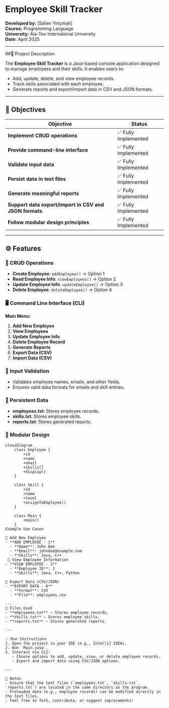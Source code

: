 # Employee Skill Tracker

**Developed by:** [Saliev Yntymak]  
**Course:** Programming Language  
**University:** Ala-Too International University  
**Date:** April 2025

---

##📘 Project Description

The **Employee Skill Tracker** is a Java-based console application designed to manage employees and their skills. It enables users to:

- Add, update, delete, and view employee records.
- Track skills associated with each employee.
- Generate reports and export/import data in CSV and JSON formats.


---

## 🎯 Objectives

| Objective                                            | Status           |
| ---------------------------------------------------- | ---------------- |
| **Implement CRUD operations**                        | ✅ Fully Implemented |
| **Provide command-line interface**                   | ✅ Fully Implemented |
| **Validate input data**                              | ✅ Fully Implemented |
| **Persist data in text files**                       | ✅ Fully Implemented |
| **Generate meaningful reports**                      | ✅ Fully Implemented |
| **Support data export/import in CSV and JSON formats**| ✅ Fully Implemented |
| **Follow modular design principles**                | ✅ Fully Implemented |

---

## ⚙️ Features

### 🔄 CRUD Operations

- **Create Employee**: `addEmployee()` → Option 1
- **Read Employee Info**: `viewEmployees()` → Option 2
- **Update Employee Info**: `updateEmployee()` → Option 3
- **Delete Employee**: `deleteEmployee()` → Option 4

### 🖥️ Command Line Interface (CLI)

**Main Menu:**

1. **Add New Employee**
2. **View Employees**
3. **Update Employee Info**
4. **Delete Employee Record**
5. **Generate Reports**
6. **Export Data (CSV)**
7. **Import Data (CSV)**

### 🧪 Input Validation

- Validates employee names, emails, and other fields.
- Ensures valid data formats for emails and skill entries.

### 💾 Persistent Data

- **employees.txt**: Stores employee records.
- **skills.txt**: Stores employee skills.
- **reports.txt**: Stores generated reports.

### 🧩 Modular Design

```plaintext
classDiagram
    class Employee {
        +id
        +name
        +email
        +skills[]
        +display()
    }

    class Skill {
        +id
        +name
        +level
        +assignToEmployee()
    }

    class Main {
        +main()
    }
Example Use Cases

🧪 Add New Employee
- **ADD EMPLOYEE - 1**
  - **Name**: John Doe
  - **Email**: johndoe@example.com
  - **Skills**: Java, C++
 🧪 View Employee Information
- **VIEW EMPLOYEE - 2**
  - **Employee ID**: 1
  - **Skills**: Java, C++, Python

🧪 Export Data (CSV/JSON)
- **EXPORT DATA - 6**
  - **Format**: CSV
  - **File**: employees.csv

---
📁 Files Used
- **employees.txt** — Stores employee records.
- **skills.txt** — Stores employee skills.
- **reports.txt** — Stores generated reports.

---

✅ Run Instructions
1. Open the project in your IDE (e.g., IntelliJ IDEA).
2. Run `Main.java`.
3. Interact via CLI:
   - Choose options to add, update, view, or delete employee records.
   - Export and import data using CSV/JSON options.

---

📌 Notes
- Ensure that the text files (`employees.txt`, `skills.txt`, `reports.txt`) are located in the same directory as the program.
- Preloaded data (e.g., employee records) can be modified directly in the text files.
- Feel free to fork, contribute, or suggest improvements!





